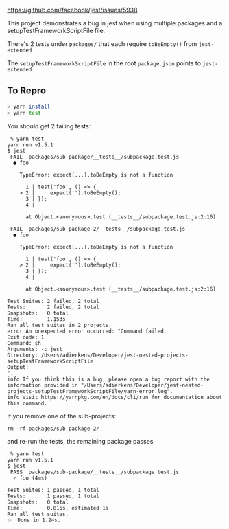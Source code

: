 https://github.com/facebook/jest/issues/5938

This project demonstrates a bug in jest when using multiple packages and a setupTestFrameworkScriptFile file.

There's 2 tests under `packages/` that each require `toBeEmpty()` from `jest-extended`

The `setupTestFrameworkScriptFile` in the root `package.json` points to `jest-extended`

## To Repro

```bash
> yarn install
> yarn test
```

You should get 2 failing tests:

```
 % yarn test
yarn run v1.5.1
$ jest
 FAIL  packages/sub-package/__tests__/subpackage.test.js
  ● foo

    TypeError: expect(...).toBeEmpty is not a function

      1 | test('foo', () => {
    > 2 |     expect('').toBeEmpty();
      3 | });
      4 |

      at Object.<anonymous>.test (__tests__/subpackage.test.js:2:16)

 FAIL  packages/sub-package-2/__tests__/subpackage.test.js
  ● foo

    TypeError: expect(...).toBeEmpty is not a function

      1 | test('foo', () => {
    > 2 |     expect('').toBeEmpty();
      3 | });
      4 |

      at Object.<anonymous>.test (__tests__/subpackage.test.js:2:16)

Test Suites: 2 failed, 2 total
Tests:       2 failed, 2 total
Snapshots:   0 total
Time:        1.153s
Ran all test suites in 2 projects.
error An unexpected error occurred: "Command failed.
Exit code: 1
Command: sh
Arguments: -c jest
Directory: /Users/adierkens/Developer/jest-nested-projects-setupTestFrameworkScriptFile
Output:
".
info If you think this is a bug, please open a bug report with the information provided in "/Users/adierkens/Developer/jest-nested-projects-setupTestFrameworkScriptFile/yarn-error.log".
info Visit https://yarnpkg.com/en/docs/cli/run for documentation about this command.
```


If you remove one of the sub-projects:

```
rm -rf packages/sub-package-2/
```

and re-run the tests, the remaining package passes

```
 % yarn test
yarn run v1.5.1
$ jest
 PASS  packages/sub-package/__tests__/subpackage.test.js
  ✓ foo (4ms)

Test Suites: 1 passed, 1 total
Tests:       1 passed, 1 total
Snapshots:   0 total
Time:        0.815s, estimated 1s
Ran all test suites.
✨  Done in 1.24s.
```
